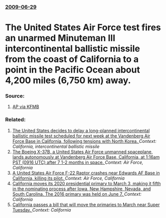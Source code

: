 ### [2009-06-29](/news/2009/06/29/index.md)

#  The United States Air Force test fires an unarmed Minuteman III intercontinental ballistic missile from the coast of California to a point in the Pacific Ocean about 4,200 miles (6,750 km) away. 




### Source:

1. [AP via KFMB](http://www.cbs8.com/Global/story.asp?S=10610182)

### Related:

1. [The United States decides to delay a long-planned intercontinental ballistic missile test scheduled for next week at the Vandenberg Air Force Base in California, following tensions with North Korea. ](/news/2013/04/7/the-united-states-decides-to-delay-a-long-planned-intercontinental-ballistic-missile-test-scheduled-for-next-week-at-the-vandenberg-air-forc.md) _Context: California, intercontinental ballistic missile_
2. [The Boeing X-37B, a United States Air Force unmanned spaceplane, lands autonomously at Vandenberg Air Force Base, California, at 1:16am PST (0916 UTC) after 7 1-2 months in space. ](/news/2010/12/3/the-boeing-x-37b-a-united-states-air-force-unmanned-spaceplane-lands-autonomously-at-vandenberg-air-force-base-california-at-1-16am-pst.md) _Context: Air Force, California_
3. [ A United States Air Force F-22 Raptor crashes near Edwards AF Base in California, killing its pilot. ](/news/2009/03/25/a-united-states-air-force-f-22-raptor-crashes-near-edwards-af-base-in-california-killing-its-pilot.md) _Context: Air Force, California_
4. [ California moves its 2020 presidential primary to March 3, making it fifth in the nominating process after Iowa, New Hampshire, Nevada, and South Carolina. The 2016 primary was held on June 7. ](/news/2017/09/27/california-moves-its-2020-presidential-primary-to-march-3-making-it-fifth-in-the-nominating-process-after-iowa-new-hampshire-nevada-and.md) _Context: California_
5. [California passes a bill that will move the primaries to March near Super Tuesday. ](/news/2017/09/16/california-passes-a-bill-that-will-move-the-primaries-to-march-near-super-tuesday.md) _Context: California_
